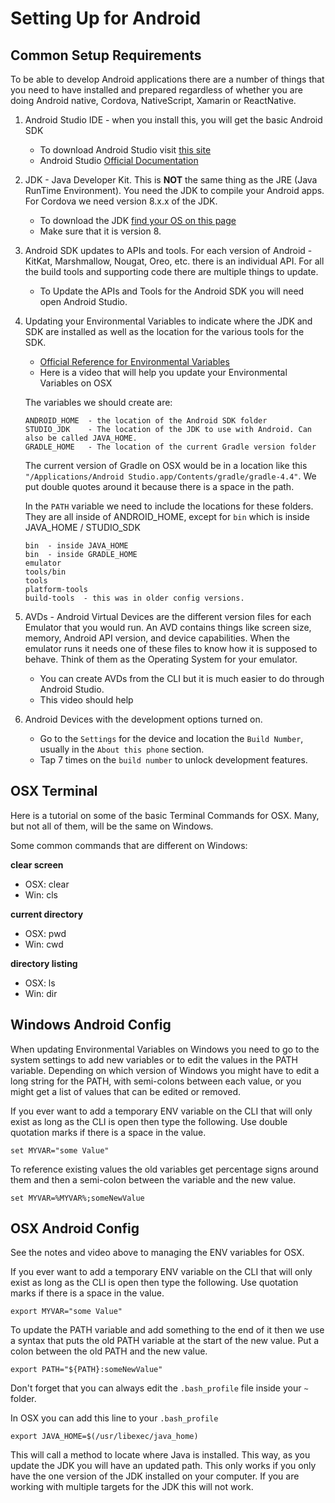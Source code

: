 # Setting Up for Android

## Common Setup Requirements

To be able to develop Android applications there are a number of things that you need to have installed and prepared regardless of whether you are doing Android native, Cordova, NativeScript, Xamarin or ReactNative.

1. Android Studio IDE - when you install this, you will get the basic Android SDK
    - To download Android Studio visit [this site](https://developer.android.com/studio/?gclid=CjwKCAiA4OvhBRAjEiwAU2FoJbrHs3natxQUwCehaStAbkhuA7z_gCk-v32LuvGidCOsM9ELY0xlehoCv1oQAvD_BwE)
    - Android Studio [Official Documentation](https://developer.android.com/studio/intro/)

2. JDK - Java Developer Kit. This is **NOT** the same thing as the JRE (Java RunTime Environment). You need the JDK to compile your Android apps. For Cordova we need version 8.x.x of the JDK.
    - To download the JDK [find your OS on this page](https://www.oracle.com/technetwork/java/javase/downloads/jdk8-downloads-2133151.html)
    - Make sure that it is version 8.

3. Android SDK updates to APIs and tools. For each version of Android - KitKat, Marshmallow, Nougat, Oreo, etc. there is an individual API. For all the build tools and supporting code there are multiple things to update.
    - To Update the APIs and Tools for the Android SDK you will need open Android Studio.

4. Updating your Environmental Variables to indicate where the JDK and SDK are installed as well as the location for the various tools for the SDK.
    - [Official Reference for Environmental Variables](https://developer.android.com/studio/command-line/variables)
    - Here is a video that will help you update your Environmental Variables on OSX

    <YouTube
        title="Managing ENV variables on OSX"
        url="https://www.youtube.com/embed/3XjkaN8psp0"
    />

    The variables we should create are:

    ```
    ANDROID_HOME  - the location of the Android SDK folder
    STUDIO_JDK    - The location of the JDK to use with Android. Can also be called JAVA_HOME.
    GRADLE_HOME   - The location of the current Gradle version folder
    ```

    The current version of Gradle on OSX would be in a location like this `"/Applications/Android Studio.app/Contents/gradle/gradle-4.4"`. We put double quotes around it because there is a space in the path.

    In the `PATH` variable we need to include the locations for these folders. They are all inside of ANDROID_HOME, except for `bin` which is inside JAVA_HOME / STUDIO_SDK

    ```
    bin  - inside JAVA_HOME
    bin  - inside GRADLE_HOME
    emulator
    tools/bin
    tools
    platform-tools
    build-tools  - this was in older config versions.
    ```


5. AVDs - Android Virtual Devices are the different version files for each Emulator that you would run. An AVD contains things like screen size, memory, Android API version, and device capabilities. When the emulator runs it needs one of these files to know how it is supposed to behave. Think of them as the Operating System for your emulator.
    - You can create AVDs from the CLI but it is much easier to do through Android Studio.
    - This video should help

    <YouTube
        title="Creating AVDs"
        url="https://www.youtube.com/embed/p4l2ATShaEY"
    />

6. Android Devices with the development options turned on.
    - Go to the `Settings` for the device and location the `Build Number`, usually in the `About this phone` section.
    - Tap 7 times on the `build number` to unlock development features.


## OSX Terminal

Here is a tutorial on some of the basic Terminal Commands for OSX. Many, but not all of them, will be the same on Windows.

<YouTube
    title="OSX Terminal Basics"
    url="https://www.youtube.com/embed/fO8ontWnlwk"
/>

Some common commands that are different on Windows:

**clear screen**

- OSX: clear
- Win: cls

**current directory**

- OSX: pwd
- Win: cwd

**directory listing**

- OSX: ls
- Win: dir

## Windows Android Config

When updating Environmental Variables on Windows you need to go to the system settings to add new variables or to edit the values in the PATH variable. Depending on which version of Windows you might have to edit a long string for the PATH, with semi-colons between each value, or you might get a list of values that can be edited or removed.

<YouTube
    title="Cordova ENV variables on Windows"
    url="https://www.youtube.com/embed/nQ498PINsws"
/>

If you ever want to add a temporary ENV variable on the CLI that will only exist as long as the CLI is open then type the following. Use double quotation marks if there is a space in the value.

```
set MYVAR="some Value"
```

To reference existing values the old variables get percentage signs around them and then a semi-colon between the variable and the new value.

```
set MYVAR=%MYVAR%;someNewValue
```


## OSX Android Config

See the notes and video above to managing the ENV variables for OSX.

If you ever want to add a temporary ENV variable on the CLI that will only exist as long as the CLI is open then type the following. Use quotation marks if there is a space in the value.

```
export MYVAR="some Value"
```

To update the PATH variable and add something to the end of it then we use a syntax that puts the old PATH variable at the start of the new value. Put a colon between the old PATH and the new value.

```
export PATH="${PATH}:someNewValue"
```

Don't forget that you can always edit the `.bash_profile` file inside your `~` folder.

In OSX you can add this line to your `.bash_profile`

```
export JAVA_HOME=$(/usr/libexec/java_home)
```

This will call a method to locate where Java is installed. This way, as you update the JDK you will have an updated path.  This only works if you only have the one version of the JDK installed on your computer. If you are working with multiple targets for the JDK this will not work.
